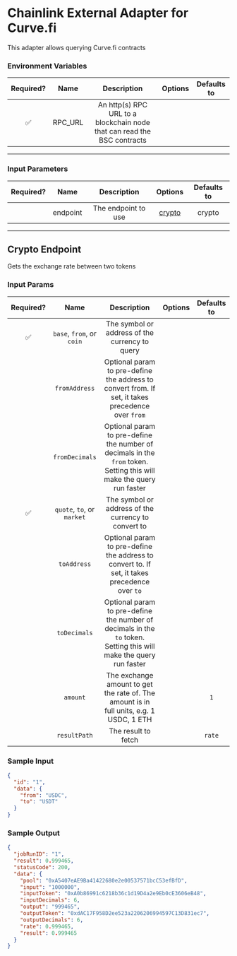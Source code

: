 # Chainlink External Adapter for Curve.fi

This adapter allows querying Curve.fi contracts

### Environment Variables

| Required? |  Name   |                               Description                               | Options | Defaults to |
| :-------: | :-----: | :---------------------------------------------------------------------: | :-----: | :---------: |
|    ✅     | RPC_URL | An http(s) RPC URL to a blockchain node that can read the BSC contracts |         |             |

---

### Input Parameters

| Required? |   Name   |     Description     |          Options           | Defaults to |
| :-------: | :------: | :-----------------: | :------------------------: | :---------: |
|           | endpoint | The endpoint to use | [crypto](#Crypto-Endpoint) |   crypto    |

---

## Crypto Endpoint

Gets the exchange rate between two tokens

### Input Params

| Required? |            Name            |                                                     Description                                                      | Options | Defaults to |
| :-------: | :------------------------: | :------------------------------------------------------------------------------------------------------------------: | :-----: | :---------: |
|    ✅     | `base`, `from`, or `coin`  |                                    The symbol or address of the currency to query                                    |         |             |
|           |       `fromAddress`        |          Optional param to pre-define the address to convert from. If set, it takes precedence over `from`           |         |             |
|           |       `fromDecimals`       | Optional param to pre-define the number of decimals in the `from` token. Setting this will make the query run faster |         |             |
|    ✅     | `quote`, `to`, or `market` |                                 The symbol or address of the currency to convert to                                  |         |             |
|           |        `toAddress`         |            Optional param to pre-define the address to convert to. If set, it takes precedence over `to`             |         |             |
|           |        `toDecimals`        |  Optional param to pre-define the number of decimals in the `to` token. Setting this will make the query run faster  |         |             |
|           |          `amount`          |               The exchange amount to get the rate of. The amount is in full units, e.g. 1 USDC, 1 ETH                |         |     `1`     |
|           |        `resultPath`        |                                                 The result to fetch                                                  |         |   `rate`    |

### Sample Input

```json
{
  "id": "1",
  "data": {
    "from": "USDC",
    "to": "USDT"
  }
}
```

### Sample Output

```json
{
  "jobRunID": "1",
  "result": 0.999465,
  "statusCode": 200,
  "data": {
    "pool": "0xA5407eAE9Ba41422680e2e00537571bcC53efBfD",
    "input": "1000000",
    "inputToken": "0xA0b86991c6218b36c1d19D4a2e9Eb0cE3606eB48",
    "inputDecimals": 6,
    "output": "999465",
    "outputToken": "0xdAC17F958D2ee523a2206206994597C13D831ec7",
    "outputDecimals": 6,
    "rate": 0.999465,
    "result": 0.999465
  }
}
```
